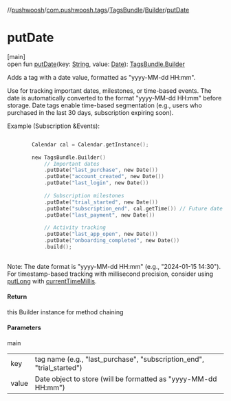 //[pushwoosh](../../../../index.md)/[com.pushwoosh.tags](../../index.md)/[TagsBundle](../index.md)/[Builder](index.md)/[putDate](put-date.md)

# putDate

[main]\
open fun [putDate](put-date.md)(key: [String](https://developer.android.com/reference/kotlin/java/lang/String.html), value: [Date](https://developer.android.com/reference/kotlin/java/util/Date.html)): [TagsBundle.Builder](index.md)

Adds a tag with a date value, formatted as &quot;yyyy-MM-dd HH:mm&quot;. 

 Use for tracking important dates, milestones, or time-based events. The date is automatically converted to the format &quot;yyyy-MM-dd HH:mm&quot; before storage. Date tags enable time-based segmentation (e.g., users who purchased in the last 30 days, subscription expiring soon). 

Example (Subscription &Events):

```kotlin

		Calendar cal = Calendar.getInstance();
		
		new TagsBundle.Builder()
		    // Important dates
		    .putDate("last_purchase", new Date())
		    .putDate("account_created", new Date())
		    .putDate("last_login", new Date())
		
		    // Subscription milestones
		    .putDate("trial_started", new Date())
		    .putDate("subscription_end", cal.getTime()) // Future date
		    .putDate("last_payment", new Date())
		
		    // Activity tracking
		    .putDate("last_app_open", new Date())
		    .putDate("onboarding_completed", new Date())
		    .build();
		
```

Note: The date format is &quot;yyyy-MM-dd HH:mm&quot; (e.g., &quot;2024-01-15 14:30&quot;). For timestamp-based tracking with millisecond precision, consider using [putLong](put-long.md) with [currentTimeMillis](https://developer.android.com/reference/kotlin/java/lang/System.html#currenttimemillis).

#### Return

this Builder instance for method chaining

#### Parameters

main

| | |
|---|---|
| key | tag name (e.g., &quot;last_purchase&quot;, &quot;subscription_end&quot;, &quot;trial_started&quot;) |
| value | Date object to store (will be formatted as &quot;yyyy-MM-dd HH:mm&quot;) |
